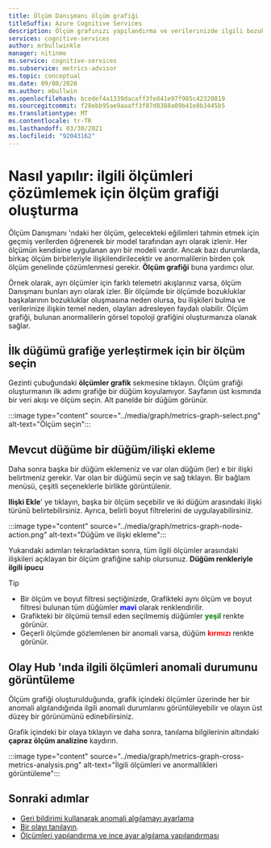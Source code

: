 ```yaml
---
title: Ölçüm Danışmanı ölçüm grafiği
titleSuffix: Azure Cognitive Services
description: Ölçüm grafınızı yapılandırma ve verilerinizde ilgili bozukluklar görselleştirme.
services: cognitive-services
author: mrbullwinkle
manager: nitinme
ms.service: cognitive-services
ms.subservice: metrics-advisor
ms.topic: conceptual
ms.date: 09/08/2020
ms.author: mbullwin
ms.openlocfilehash: bcedef4a1339dacaff3fe841e97f985c42320819
ms.sourcegitcommit: f28ebb95ae9aaaff3f87d8388a09b41e0b3445b5
ms.translationtype: MT
ms.contentlocale: tr-TR
ms.lasthandoff: 03/30/2021
ms.locfileid: "92043162"
---
```

# <a name="how-to-build-a-metrics-graph-to-analyze-related-metrics"></a>Nasıl yapılır: ilgili ölçümleri çözümlemek için ölçüm grafiği oluşturma

Ölçüm Danışmanı 'ndaki her ölçüm, gelecekteki eğilimleri tahmin etmek için geçmiş verilerden öğrenerek bir model tarafından ayrı olarak izlenir. Her ölçümün kendisine uygulanan ayrı bir modeli vardır. Ancak bazı durumlarda, birkaç ölçüm birbirleriyle ilişkilendirilecektir ve anormalilerin birden çok ölçüm genelinde çözümlenmesi gerekir. **Ölçüm grafiği** buna yardımcı olur. 

Örnek olarak, ayrı ölçümler için farklı telemetri akışlarınız varsa, ölçüm Danışmanı bunları ayrı olarak izler. Bir ölçümde bir ölçümde bozukluklar başkalarının bozukluklar oluşmasına neden olursa, bu ilişkileri bulma ve verilerinize ilişkin temel neden, olayları adresleyen faydalı olabilir. Ölçüm grafiği, bulunan anormalilerin görsel topoloji grafiğini oluşturmanıza olanak sağlar. 

## <a name="select-a-metric-to-put-the-first-node-to-the-graph"></a>İlk düğümü grafiğe yerleştirmek için bir ölçüm seçin

Gezinti çubuğundaki **ölçümler grafik** sekmesine tıklayın. Ölçüm grafiği oluşturmanın ilk adımı grafiğe bir düğüm koyulamıyor. Sayfanın üst kısmında bir veri akışı ve ölçüm seçin. Alt panelde bir düğüm görünür. 

:::image type="content" source="../media/graph/metrics-graph-select.png" alt-text="Ölçüm seçin":::

## <a name="add-a-noderelation-on-existing-node"></a>Mevcut düğüme bir düğüm/ilişki ekleme

Daha sonra başka bir düğüm eklemeniz ve var olan düğüm (ler) e bir ilişki belirtmeniz gerekir. Var olan bir düğümü seçin ve sağ tıklayın. Bir bağlam menüsü, çeşitli seçeneklerle birlikte görüntülenir. 

**Ilişki Ekle**' ye tıklayın, başka bir ölçüm seçebilir ve iki düğüm arasındaki ilişki türünü belirtebilirsiniz. Ayrıca, belirli boyut filtrelerini de uygulayabilirsiniz. 

:::image type="content" source="../media/graph/metrics-graph-node-action.png" alt-text="Düğüm ve ilişki ekleme":::

Yukarıdaki adımları tekrarladıktan sonra, tüm ilgili ölçümler arasındaki ilişkileri açıklayan bir ölçüm grafiğine sahip olursunuz.
**Düğüm renkleriyle ilgili ipucu**
> [!TIP]
> - Bir ölçüm ve boyut filtresi seçtiğinizde, Grafikteki aynı ölçüm ve boyut filtresi bulunan tüm düğümler **<font color=blue>mavi</font>** olarak renklendirilir.
> - Grafikteki bir ölçümü temsil eden seçilmemiş düğümler **<font color=green>yeşil</font>** renkte görünür.
> - Geçerli ölçümde gözlemlenen bir anomali varsa, düğüm **<font color=red>kırmızı</font>** renkte görünür.

## <a name="view-related-metrics-anomaly-status-in-incident-hub"></a>Olay Hub 'ında ilgili ölçümleri anomali durumunu görüntüleme

Ölçüm grafiği oluşturulduğunda, grafik içindeki ölçümler üzerinde her bir anomali algılandığında ilgili anomali durumlarını görüntüleyebilir ve olayın üst düzey bir görünümünü edinebilirsiniz. 

Grafik içindeki bir olaya tıklayın ve daha sonra, tanılama bilgilerinin altındaki **çapraz ölçüm analizine** kaydırın.

:::image type="content" source="../media/graph/metrics-graph-cross-metrics-analysis.png" alt-text="İlgili ölçümleri ve anormallikleri görüntüleme":::

## <a name="next-steps"></a>Sonraki adımlar

- [Geri bildirimi kullanarak anomali algılamayı ayarlama](anomaly-feedback.md)
- [Bir olayı tanılayın](diagnose-incident.md).
- [Ölçümleri yapılandırma ve ince ayar algılama yapılandırması](configure-metrics.md)
